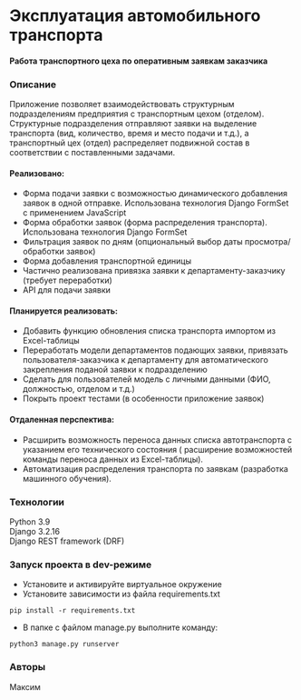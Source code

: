 
# Эксплуатация автомобильного транспорта
#### Работа транспортного цеха по оперативным заявкам заказчика 


### Описание
Приложение позволяет взаимодействовать структурным 
подразделениям предприятия с транспортным цехом (отделом).\
Структурные подразделения отправляют заявки на выделение 
транспорта (вид, количество, время и место подачи и т.д.), а
транспортный цех (отдел) распределяет подвижной состав
в соответствии с поставленными задачами.

#### Реализовано:
- Форма подачи заявки с возможностью динамического добавления заявок в одной отправке. Использована технология Django FormSet с применением JavaScript
- Форма обработки заявок (форма распределения транспорта). Использована технология Django FormSet
- Фильтрация заявок по дням (опциональный выбор даты просмотра/обработки заявок)
- Форма добавления транспортной единицы
- Частично реализована привязка заявки к департаменту-заказчику (требует переработки)
- API для подачи заявки
#### Планируется реализовать:
- Добавить функцию обновления списка транспорта импортом из Excel-таблицы
- Переработать модели департаментов подающих заявки, привязать пользователя-заказчика к департаменту для автоматического закрепления поданой заявки к подразделению
- Сделать для пользователей модель с личными данными (ФИО, должностью, отделом и т.д.)
- Покрыть проект тестами (в особенности приложение заявок)
#### Отдаленная перспектива:

- Расширить возможность переноса данных списка
автотранспорта с указанием его технического состояния (
расширение возможностей команды переноса данных из Excel-таблицы).
- Автоматизация распределения транспорта по заявкам
  (разработка машинного обучения).
### Технологии
Python 3.9 \
Django 3.2.16 \
Django REST framework (DRF)
### Запуск проекта в dev-режиме
- Установите и активируйте виртуальное окружение
- Установите зависимости из файла requirements.txt
```
pip install -r requirements.txt
``` 
- В папке с файлом manage.py выполните команду:
```
python3 manage.py runserver
```
### Авторы
Максим